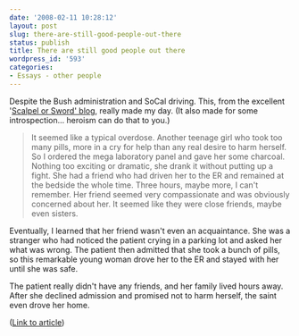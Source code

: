 ```yaml
---
date: '2008-02-11 10:28:12'
layout: post
slug: there-are-still-good-people-out-there
status: publish
title: There are still good people out there
wordpress_id: '593'
categories:
- Essays - other people
---
```


Despite the Bush administration and SoCal driving. This, from the excellent '[Scalpel or Sword' blog](http://scalpelorsword.blogspot.com/), really made my day. (It also made for some introspection... heroism can do that to you.)


> It seemed like a typical overdose. Another teenage girl who took too many pills, more in a cry for help than any real desire to harm herself. So I ordered the mega laboratory panel and gave her some charcoal. Nothing too exciting or dramatic, she drank it without putting up a fight. She had a friend who had driven her to the ER and remained at the bedside the whole time. Three hours, maybe more, I can't remember. Her friend seemed very compassionate and was obviously concerned about her. It seemed like they were close friends, maybe even sisters.

Eventually, I learned that her friend wasn't even an acquaintance. She was a stranger who had noticed the patient crying in a parking lot and asked her what was wrong. The patient then admitted that she took a bunch of pills, so this remarkable young woman drove her to the ER and stayed with her until she was safe.

The patient really didn't have any friends, and her family lived hours away. After she declined admission and promised not to harm herself, the saint even drove her home.


([Link to article](http://scalpelorsword.blogspot.com/2008/02/i-met-saint.html))
